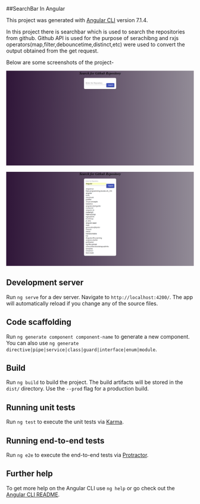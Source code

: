 ##SearchBar In Angular

This project was generated with [Angular CLI](https://github.com/angular/angular-cli) version 7.1.4.

In this project there is searchbar which is used to search the repositories from github. 
Github API is used for the purpose of serachibng and rxjs operators(map,filter,debouncetime,distinct,etc) were used to convert the output obtained from the get request.


Below are some screenshots of the project-

![image](https://github.com/sanskriti-dev/SearchBar_In_Angular/blob/master/src/assets/Screenshots/searchbar1.png)

![image](https://github.com/sanskriti-dev/SearchBar_In_Angular/blob/master/src/assets/Screenshots/searchbar2.png)

## Development server

Run `ng serve` for a dev server. Navigate to `http://localhost:4200/`. The app will automatically reload if you change any of the source files.

## Code scaffolding

Run `ng generate component component-name` to generate a new component. You can also use `ng generate directive|pipe|service|class|guard|interface|enum|module`.

## Build

Run `ng build` to build the project. The build artifacts will be stored in the `dist/` directory. Use the `--prod` flag for a production build.

## Running unit tests

Run `ng test` to execute the unit tests via [Karma](https://karma-runner.github.io).

## Running end-to-end tests

Run `ng e2e` to execute the end-to-end tests via [Protractor](http://www.protractortest.org/).

## Further help

To get more help on the Angular CLI use `ng help` or go check out the [Angular CLI README](https://github.com/angular/angular-cli/blob/master/README.md).
